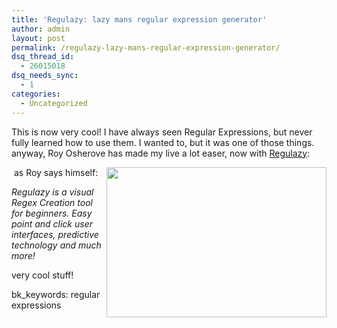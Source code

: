 ```yaml
---
title: 'Regulazy: lazy mans regular expression generator'
author: admin
layout: post
permalink: /regulazy-lazy-mans-regular-expression-generator/
dsq_thread_id:
  - 26015018
dsq_needs_sync:
  - 1
categories:
  - Uncategorized
---
```

This is now very cool! I have always seen Regular Expressions, but never fully learned how to use them. I wanted to, but it was one of those things. anyway, Roy Osherove has made my live a lot easer, now with [Regulazy][1]:

<img height="240" src="http://lsnbackup.nfshost.com/Regulazylazymansregularexpressiongenerat_1010F/RegulazyDemo11.gif" width="352" align="right" border="0" />&nbsp;as Roy says himself: 

*Regulazy is a visual Regex Creation tool for beginners. Easy point and click user interfaces, predictive technology and much more!*

very cool stuff!

bk_keywords: regular expressions

 [1]: http://weblogs.asp.net/rosherove/archive/2006/08/10/Regulazy-1.01-is-available-for-download.aspx